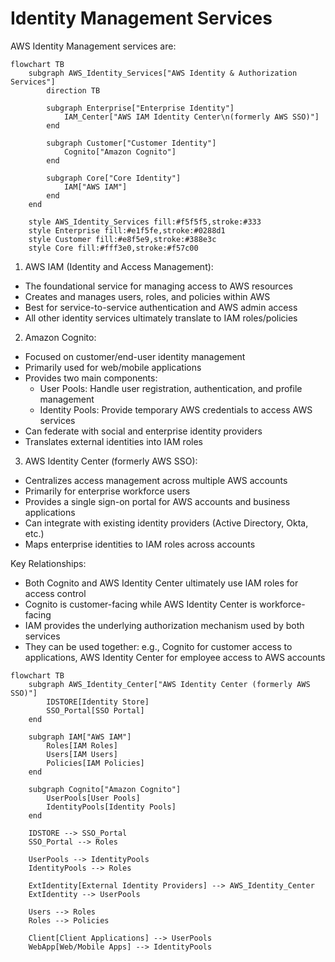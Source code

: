 # Identity Management Services

AWS Identity Management services are:



```mermaid
flowchart TB
    subgraph AWS_Identity_Services["AWS Identity & Authorization Services"]
        direction TB
        
        subgraph Enterprise["Enterprise Identity"]
            IAM_Center["AWS IAM Identity Center\n(formerly AWS SSO)"]
        end
        
        subgraph Customer["Customer Identity"]
            Cognito["Amazon Cognito"]
        end
        
        subgraph Core["Core Identity"]
            IAM["AWS IAM"]
        end
    end

    style AWS_Identity_Services fill:#f5f5f5,stroke:#333
    style Enterprise fill:#e1f5fe,stroke:#0288d1
    style Customer fill:#e8f5e9,stroke:#388e3c
    style Core fill:#fff3e0,stroke:#f57c00
```



1. AWS IAM (Identity and Access Management):

* The foundational service for managing access to AWS resources
* Creates and manages users, roles, and policies within AWS
* Best for service-to-service authentication and AWS admin access
* All other identity services ultimately translate to IAM roles/policies

2. Amazon Cognito:

* Focused on customer/end-user identity management
* Primarily used for web/mobile applications
* Provides two main components:
  * User Pools: Handle user registration, authentication, and profile management
  * Identity Pools: Provide temporary AWS credentials to access AWS services
* Can federate with social and enterprise identity providers
* Translates external identities into IAM roles

3. AWS Identity Center (formerly AWS SSO):

* Centralizes access management across multiple AWS accounts
* Primarily for enterprise workforce users
* Provides a single sign-on portal for AWS accounts and business applications
* Can integrate with existing identity providers (Active Directory, Okta, etc.)
* Maps enterprise identities to IAM roles across accounts

Key Relationships:

* Both Cognito and AWS Identity Center ultimately use IAM roles for access control
* Cognito is customer-facing while AWS Identity Center is workforce-facing
* IAM provides the underlying authorization mechanism used by both services
* They can be used together: e.g., Cognito for customer access to applications, AWS Identity Center for employee access to AWS accounts



```mermaid
flowchart TB
    subgraph AWS_Identity_Center["AWS Identity Center (formerly AWS SSO)"]
        IDSTORE[Identity Store]
        SSO_Portal[SSO Portal]
    end
    
    subgraph IAM["AWS IAM"]
        Roles[IAM Roles]
        Users[IAM Users]
        Policies[IAM Policies]
    end
    
    subgraph Cognito["Amazon Cognito"]
        UserPools[User Pools]
        IdentityPools[Identity Pools]
    end

    IDSTORE --> SSO_Portal
    SSO_Portal --> Roles
    
    UserPools --> IdentityPools
    IdentityPools --> Roles
    
    ExtIdentity[External Identity Providers] --> AWS_Identity_Center
    ExtIdentity --> UserPools
    
    Users --> Roles
    Roles --> Policies
    
    Client[Client Applications] --> UserPools
    WebApp[Web/Mobile Apps] --> IdentityPools
```
